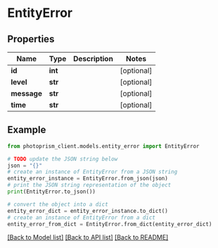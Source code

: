 # EntityError


## Properties

Name | Type | Description | Notes
------------ | ------------- | ------------- | -------------
**id** | **int** |  | [optional]
**level** | **str** |  | [optional]
**message** | **str** |  | [optional]
**time** | **str** |  | [optional]

## Example

```python
from photoprism_client.models.entity_error import EntityError

# TODO update the JSON string below
json = "{}"
# create an instance of EntityError from a JSON string
entity_error_instance = EntityError.from_json(json)
# print the JSON string representation of the object
print(EntityError.to_json())

# convert the object into a dict
entity_error_dict = entity_error_instance.to_dict()
# create an instance of EntityError from a dict
entity_error_from_dict = EntityError.from_dict(entity_error_dict)
```
[[Back to Model list]](../README.md#documentation-for-models) [[Back to API list]](../README.md#documentation-for-api-endpoints) [[Back to README]](../README.md)


